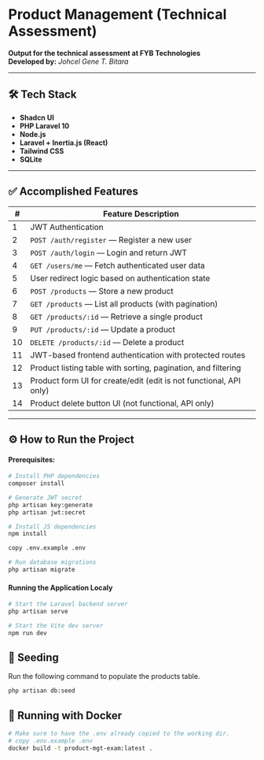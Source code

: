# Product Management (Technical Assessment)

**Output for the technical assessment at FYB Technologies**  
**Developed by:** _Johcel Gene T. Bitara_

---

## 🛠 Tech Stack

- **Shadcn UI**
- **PHP Laravel 10**
- **Node.js**
- **Laravel + Inertia.js (React)**
- **Tailwind CSS**
- **SQLite**

---

## ✅ Accomplished Features

| #   | Feature Description                                                |
| --- | ------------------------------------------------------------------ |
| 1   | JWT Authentication                                                 |
| 2   | `POST /auth/register` — Register a new user                        |
| 3   | `POST /auth/login` — Login and return JWT                          |
| 4   | `GET /users/me` — Fetch authenticated user data                    |
| 5   | User redirect logic based on authentication state                  |
| 6   | `POST /products` — Store a new product                             |
| 7   | `GET /products` — List all products (with pagination)              |
| 8   | `GET /products/:id` — Retrieve a single product                    |
| 9   | `PUT /products/:id` — Update a product                             |
| 10  | `DELETE /products/:id` — Delete a product                          |
| 11  | JWT-based frontend authentication with protected routes            |
| 12  | Product listing table with sorting, pagination, and filtering      |
| 13  | Product form UI for create/edit (edit is not functional, API only) |
| 14  | Product delete button UI (not functional, API only)                |

---

## ⚙️ How to Run the Project

#### Prerequisites:

```bash
# Install PHP dependencies
composer install

# Generate JWT secret
php artisan key:generate
php artisan jwt:secret

# Install JS dependencies
npm install

copy .env.example .env

# Run database migrations
php artisan migrate
```

#### Running the Application Localy

```bash
# Start the Laravel backend server
php artisan serve

# Start the Vite dev server
npm run dev
```

## 🌱 Seeding

Run the following command to populate the products table.

```bash
php artisan db:seed
```

## 🐋 Running with Docker

```bash
# Make sure to have the .env already copied to the working dir.
# copy .env.example .env
docker build -t product-mgt-exam:latest .
```
